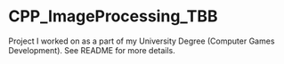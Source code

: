 # CPP_ImageProcessing_TBB
Project I worked on as a part of my University Degree (Computer Games Development). See README for more details.
